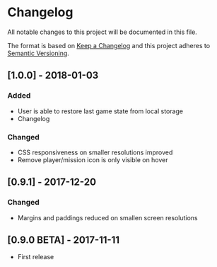 # Changelog
All notable changes to this project will be documented in this file.

The format is based on [Keep a Changelog](http://keepachangelog.com/en/1.0.0/)
and this project adheres to [Semantic Versioning](http://semver.org/spec/v2.0.0.html).

## [1.0.0] - 2018-01-03
### Added
- User is able to restore last game state from local storage
- Changelog

### Changed
- CSS responsiveness on smaller resolutions improved
- Remove player/mission icon is only visible on hover

## [0.9.1] - 2017-12-20
### Changed
- Margins and paddings reduced on smallen screen resolutions

## [0.9.0 BETA] - 2017-11-11
- First release